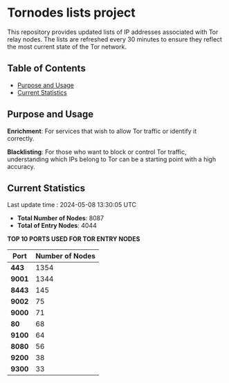 # Tornodes lists project

This repository provides updated lists of IP addresses associated with Tor relay nodes. The lists are refreshed every 30 minutes to ensure they reflect the most current state of the Tor network.

## Table of Contents

- [Purpose and Usage](#purpose-and-usage)
- [Current Statistics](#current-statistics)


## Purpose and Usage

**Enrichment**: For services that wish to allow Tor traffic or identify it correctly.

**Blacklisting**: For those who want to block or control Tor traffic, understanding which IPs belong to Tor can be a starting point with a high accuracy.

## Current Statistics

Last update time : 2024-05-08 13:30:05 UTC

- **Total Number of Nodes**: 8087
- **Total of Entry Nodes**: 4044

**TOP 10 PORTS USED FOR TOR ENTRY NODES**

| **Port** | **Number of Nodes** |
|------|-----------------|
| **443**   | 1354  |
| **9001**   | 1344  |
| **8443**   | 145  |
| **9002**   | 75  |
| **9000**   | 71  |
| **80**   | 68  |
| **9100**   | 64  |
| **8080**   | 56  |
| **9200**   | 38  |
| **9300**   | 33  |

